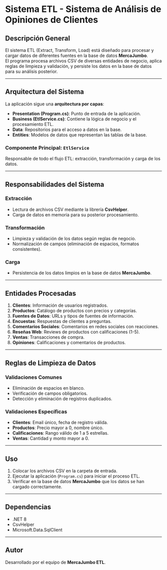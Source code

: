 # Sistema ETL - Sistema de Análisis de Opiniones de Clientes

## Descripción General
El sistema ETL (Extract, Transform, Load) está diseñado para procesar y cargar datos de diferentes fuentes en la base de datos **MercaJumbo**.  
El programa procesa archivos CSV de diversas entidades de negocio, aplica reglas de limpieza y validación, y persiste los datos en la base de datos para su análisis posterior.

---

## Arquitectura del Sistema
La aplicación sigue una **arquitectura por capas**:

- **Presentation (Program.cs)**: Punto de entrada de la aplicación.
- **Business (EtlService.cs)**: Contiene la lógica de negocio y el procesamiento ETL.
- **Data**: Repositorios para el acceso a datos en la base.
- **Entities**: Modelos de datos que representan las tablas de la base.

### Componente Principal: `EtlService`
Responsable de todo el flujo ETL: extracción, transformación y carga de los datos.

---

## Responsabilidades del Sistema

### Extracción
- Lectura de archivos CSV mediante la librería **CsvHelper**.
- Carga de datos en memoria para su posterior procesamiento.

### Transformación
- Limpieza y validación de los datos según reglas de negocio.
- Normalización de campos (eliminación de espacios, formatos consistentes).

### Carga
- Persistencia de los datos limpios en la base de datos **MercaJumbo**.

---

## Entidades Procesadas
1. **Clientes**: Información de usuarios registrados.  
2. **Productos**: Catálogo de productos con precios y categorías.  
3. **Fuentes de Datos**: URLs y tipos de fuentes de información.  
4. **Encuestas**: Respuestas de clientes a preguntas.  
5. **Comentarios Sociales**: Comentarios en redes sociales con reacciones.  
6. **Reseñas Web**: Reviews de productos con calificaciones (1-5).  
7. **Ventas**: Transacciones de compra.  
8. **Opiniones**: Calificaciones y comentarios de productos.  

---

## Reglas de Limpieza de Datos

### Validaciones Comunes
- Eliminación de espacios en blanco.
- Verificación de campos obligatorios.
- Detección y eliminación de registros duplicados.

### Validaciones Específicas
- **Clientes**: Email único, fecha de registro válida.  
- **Productos**: Precio mayor a 0, nombre único.  
- **Calificaciones**: Rango válido de 1 a 5 estrellas.  
- **Ventas**: Cantidad y monto mayor a 0.

---

## Uso
1. Colocar los archivos CSV en la carpeta de entrada.
2. Ejecutar la aplicación (`Program.cs`) para iniciar el proceso ETL.
3. Verificar en la base de datos **MercaJumbo** que los datos se han cargado correctamente.

---

## Dependencias
- .NET 8
- CsvHelper
- Microsoft.Data.SqlClient

---

## Autor
Desarrollado por el equipo de **MercaJumbo ETL**.
